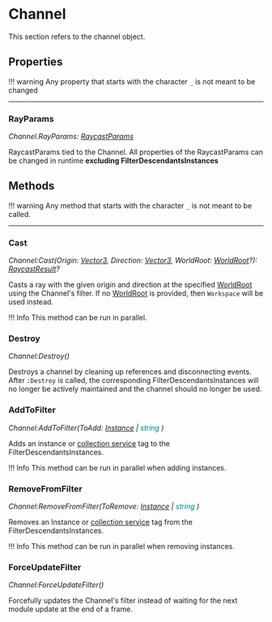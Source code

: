 # Channel
This section refers to the channel object.

## Properties
!!! warning
    Any property that starts with the character `_` is not meant to be changed

------

### RayParams

_Channel.RayParams: <span style="color: teal;">[RaycastParams](https://create.roblox.com/docs/reference/engine/datatypes/RaycastParams)</span>_  
  
RaycastParams tied to the Channel. All properties of the RaycastParams can be changed in runtime **excluding FilterDescendantsInstances**

## Methods 

!!! warning
    Any method that starts with the character `_` is not meant to be called. 

----

### Cast
_Channel:Cast(Origin: <span style="color: teal;">[Vector3](https://create.roblox.com/docs/reference/engine/datatypes/Vector3)</span>, Direction: <span style="color: teal;">[Vector3](https://create.roblox.com/docs/reference/engine/datatypes/Vector3)</span>, WorldRoot: <span style="color: teal;">[WorldRoot](https://create.roblox.com/docs/reference/engine/classes/WorldRoot)</span>?): <span style="color: teal;">[RaycastResult](https://create.roblox.com/docs/reference/engine/datatypes/RaycastResult)</span>?_
  
Casts a ray with the given origin and direction at the specified [WorldRoot](https://create.roblox.com/docs/reference/engine/classes/WorldRoot) using the Channel's filter. If no [WorldRoot](https://create.roblox.com/docs/reference/engine/classes/WorldRoot) is provided, then `Workspace` will be used instead.

!!! Info
    This method can be run in parallel.

### Destroy

_Channel:Destroy()_ 

Destroys a channel by cleaning up references and disconnecting events. After `:Destroy` is called, the corresponding FilterDescendantsInstances will no longer be actively maintained and the channel should no longer be used.

### AddToFilter

_Channel:AddToFilter(ToAdd: <span style="color: teal;">[Instance](https://create.roblox.com/docs/reference/engine/datatypes/Instance)</span> | <span style="color: teal;">string</span> )_
  
Adds an instance or [collection service](https://create.roblox.com/docs/reference/engine/classes/CollectionService) tag to the FilterDescendantsInstances.

!!! Info
    This method can be run in parallel when adding instances.


### RemoveFromFilter

_Channel:RemoveFromFilter(ToRemove: <span style="color: teal;">[Instance](https://create.roblox.com/docs/reference/engine/datatypes/Instance)</span> | <span style="color: teal;">string</span> )_
  
Removes an Instance or [collection service](https://create.roblox.com/docs/reference/engine/classes/CollectionService) tag from the FilterDescendantsInstances.

!!! Info
    This method can be run in parallel when removing instances.

### ForceUpdateFilter

_Channel:ForceUpdateFilter()_

Forcefully updates the Channel's filter instead of waiting for the next module update at the end of a frame.

